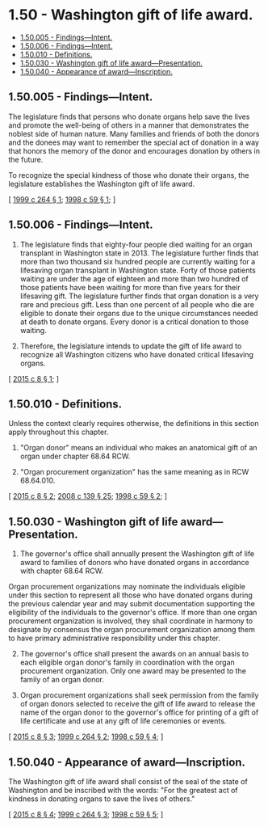 # 1.50 - Washington gift of life award.
* [1.50.005 - Findings—Intent.](#150005---findingsintent)
* [1.50.006 - Findings—Intent.](#150006---findingsintent)
* [1.50.010 - Definitions.](#150010---definitions)
* [1.50.030 - Washington gift of life award—Presentation.](#150030---washington-gift-of-life-awardpresentation)
* [1.50.040 - Appearance of award—Inscription.](#150040---appearance-of-awardinscription)
## 1.50.005 - Findings—Intent.
The legislature finds that persons who donate organs help save the lives and promote the well-being of others in a manner that demonstrates the noblest side of human nature. Many families and friends of both the donors and the donees may want to remember the special act of donation in a way that honors the memory of the donor and encourages donation by others in the future.

To recognize the special kindness of those who donate their organs, the legislature establishes the Washington gift of life award.

\[ [1999 c 264 § 1](https://lawfilesext.leg.wa.gov/biennium/1999-00/Pdf/Bills/Session%20Laws/Senate/5828-S.SL.pdf?cite=1999%20c%20264%20§%201); [1998 c 59 § 1](https://lawfilesext.leg.wa.gov/biennium/1997-98/Pdf/Bills/Session%20Laws/Senate/6667-S.SL.pdf?cite=1998%20c%2059%20§%201); \]

## 1.50.006 - Findings—Intent.
1. The legislature finds that eighty-four people died waiting for an organ transplant in Washington state in 2013. The legislature further finds that more than two thousand six hundred people are currently waiting for a lifesaving organ transplant in Washington state. Forty of those patients waiting are under the age of eighteen and more than two hundred of those patients have been waiting for more than five years for their lifesaving gift. The legislature further finds that organ donation is a very rare and precious gift. Less than one percent of all people who die are eligible to donate their organs due to the unique circumstances needed at death to donate organs. Every donor is a critical donation to those waiting.

2. Therefore, the legislature intends to update the gift of life award to recognize all Washington citizens who have donated critical lifesaving organs.

\[ [2015 c 8 § 1](https://lawfilesext.leg.wa.gov/biennium/2015-16/Pdf/Bills/Session%20Laws/Senate/5532.SL.pdf?cite=2015%20c%208%20§%201); \]

## 1.50.010 - Definitions.
Unless the context clearly requires otherwise, the definitions in this section apply throughout this chapter.

1. "Organ donor" means an individual who makes an anatomical gift of an organ under chapter 68.64 RCW.

2. "Organ procurement organization" has the same meaning as in RCW 68.64.010.

\[ [2015 c 8 § 2](https://lawfilesext.leg.wa.gov/biennium/2015-16/Pdf/Bills/Session%20Laws/Senate/5532.SL.pdf?cite=2015%20c%208%20§%202); [2008 c 139 § 25](https://lawfilesext.leg.wa.gov/biennium/2007-08/Pdf/Bills/Session%20Laws/House/1637-S.SL.pdf?cite=2008%20c%20139%20§%2025); [1998 c 59 § 2](https://lawfilesext.leg.wa.gov/biennium/1997-98/Pdf/Bills/Session%20Laws/Senate/6667-S.SL.pdf?cite=1998%20c%2059%20§%202); \]

## 1.50.030 - Washington gift of life award—Presentation.
1. The governor's office shall annually present the Washington gift of life award to families of donors who have donated organs in accordance with chapter 68.64 RCW.

Organ procurement organizations may nominate the individuals eligible under this section to represent all those who have donated organs during the previous calendar year and may submit documentation supporting the eligibility of the individuals to the governor's office. If more than one organ procurement organization is involved, they shall coordinate in harmony to designate by consensus the organ procurement organization among them to have primary administrative responsibility under this chapter.

2. The governor's office shall present the awards on an annual basis to each eligible organ donor's family in coordination with the organ procurement organization. Only one award may be presented to the family of an organ donor.

3. Organ procurement organizations shall seek permission from the family of organ donors selected to receive the gift of life award to release the name of the organ donor to the governor's office for printing of a gift of life certificate and use at any gift of life ceremonies or events.

\[ [2015 c 8 § 3](https://lawfilesext.leg.wa.gov/biennium/2015-16/Pdf/Bills/Session%20Laws/Senate/5532.SL.pdf?cite=2015%20c%208%20§%203); [1999 c 264 § 2](https://lawfilesext.leg.wa.gov/biennium/1999-00/Pdf/Bills/Session%20Laws/Senate/5828-S.SL.pdf?cite=1999%20c%20264%20§%202); [1998 c 59 § 4](https://lawfilesext.leg.wa.gov/biennium/1997-98/Pdf/Bills/Session%20Laws/Senate/6667-S.SL.pdf?cite=1998%20c%2059%20§%204); \]

## 1.50.040 - Appearance of award—Inscription.
The Washington gift of life award shall consist of the seal of the state of Washington and be inscribed with the words: "For the greatest act of kindness in donating organs to save the lives of others."

\[ [2015 c 8 § 4](https://lawfilesext.leg.wa.gov/biennium/2015-16/Pdf/Bills/Session%20Laws/Senate/5532.SL.pdf?cite=2015%20c%208%20§%204); [1999 c 264 § 3](https://lawfilesext.leg.wa.gov/biennium/1999-00/Pdf/Bills/Session%20Laws/Senate/5828-S.SL.pdf?cite=1999%20c%20264%20§%203); [1998 c 59 § 5](https://lawfilesext.leg.wa.gov/biennium/1997-98/Pdf/Bills/Session%20Laws/Senate/6667-S.SL.pdf?cite=1998%20c%2059%20§%205); \]

